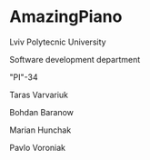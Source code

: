 # AmazingPiano
Lviv Polytecnic University

Software development department

"PI"-34

Taras Varvariuk

Bohdan Baranow

Marian Hunchak

Pavlo Voroniak

